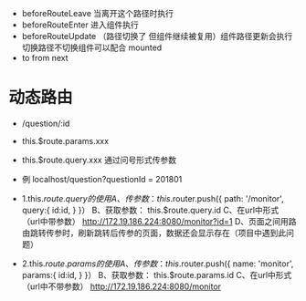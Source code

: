 - beforeRouteLeave  当离开这个路径时执行
- beforeRouteEnter  进入组件执行
- beforeRouteUpdate （路径切换了 但组件继续被复用）组件路径更新会执行 切换路径不切换组件可以配合 mounted
- to from next 

# 动态路由
- /question/:id 
- this.$route.params.xxx  
- this.$route.query.xxx  通过问号形式传参数 
- 例 localhost/question?questionId = 201801

- 1.this.$route.query的使用
A、传参数：
this.$router.push({
         path: '/monitor',
         query:{
               id:id,
          }
}）
B、获取参数：
this.$route.query.id
C、在url中形式（url中带参数）
http://172.19.186.224:8080/monitor?id=1
D、页面之间用路由跳转传参时，刷新跳转后传参的页面，数据还会显示存在（项目中遇到此问题）
 
- 2.this.$route.params的使用
A、传参数：
this.$router.push({
         name: 'monitor',
         params:{
               id:id,
          }
}）
B、获取参数：
this.$route.params.id
C、在url中形式（url中不带参数）
http://172.19.186.224:8080/monitor
